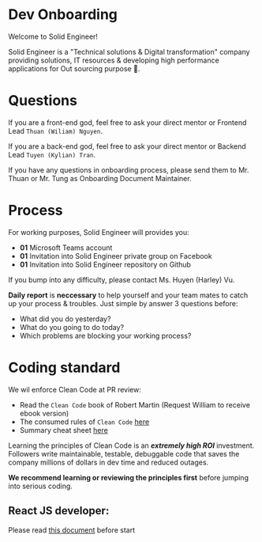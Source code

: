 # Dev Onboarding

Welcome to Solid Engineer!

Solid Engineer is a "Technical solutions & Digital transformation" company providing solutions, IT resources & developing high performance applications for Out sourcing purpose 🚀.

# Questions

If you are a front-end god, feel free to ask your direct mentor or Frontend Lead `Thuan (Wiliam) Nguyen`.

If you are a back-end god, feel free to ask your direct mentor or Backend Lead `Tuyen (Kylian) Tran`.

If you have any questions in onboarding process, please send them to Mr. Thuan or Mr. Tung as Onboarding Document Maintainer.

# Process

For working purposes, Solid Engineer will provides you:
- **01** Microsoft Teams account
- **01** Invitation into Solid Engineer private group on Facebook
- **01** Invitation into Solid Engineer repository on Github

If you bump into any difficulty, please contact Ms. Huyen (Harley) Vu.

**Daily report** is **neccessary** to help yourself and your team mates to catch up your process & troubles. Just simple by answer 3 questions before:
  - What did you do yesterday?
  - What do you going to do today?
  - Which problems are blocking your working process?


# Coding standard

We wil enforce Clean Code at PR review:

 - Read the `Clean Code` book of Robert Martin (Request William to receive ebook version)
 - The consumed rules of `Clean Code` [here](./clean_code_rule.md)
 - Summary cheat sheet [here](https://cheatography.com/costemaxime/cheat-sheets/summary-of-clean-code-by-robert-c-martin/)

Learning the principles of Clean Code is an ***extremely high ROI*** investment. Followers write maintainable, testable, debuggable code that saves the company millions of dollars in dev time and reduced outages.

**We recommend learning or reviewing the principles first** before jumping into serious coding.

## React JS developer:
 Please read [this document](./react_js_dev.md) before start
